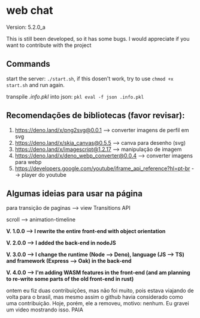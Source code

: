 ﻿# web chat

Version: 5.2.0_a

This is still been developed, so it has some bugs. I would appreciate if you want to contribute with the project

## Commands

start the server: `./start.sh`, if this dosen't work, try to use `chmod +x start.sh` and run again.

transpile *.info.pkl* into json: `pkl eval -f json .info.pkl`

## Recomendações de bibliotecas (favor revisar):

1. https://deno.land/x/png2svg@0.0.1 --> converter imagens de perfil em svg
2. https://deno.land/x/skia_canvas@0.5.5 --> canva para desenho (svg)
3. https://deno.land/x/imagescript@1.2.17 --> manipulação de imagem
4. https://deno.land/x/deno_webp_converter@0.0.4 --> converter imagens para webp
5. https://developers.google.com/youtube/iframe_api_reference?hl=pt-br --> player do youtube

## Algumas ideias para usar na página

para transição de paginas --> view Transitions API

scroll --> animation-timeline

**V. 1.0.0 --> I rewrite the entire front-end with object orientation**

**V. 2.0.0 --> I added the back-end in nodeJS**

**V. 3.0.0 --> I change the runtime (Node --> Deno), language (JS --> TS) and framework (Express --> Oak) in the back-end**

**V. 4.0.0 --> I'm adding WASM features in the front-end (and am planning to re-write some parts of the old front-end in rust)**

ontem eu fiz duas contribuições, mas não foi muito, pois estava viajando de volta para o brasil, mas mesmo assim o github havia considerado como uma contribuição. Hoje, porém, ele a removeu, motivo: nenhum. Eu gravei um video mostrando isso. PAIA

